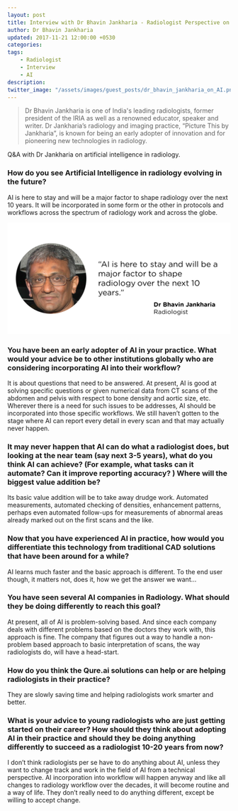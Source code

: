 ```yaml
---
layout: post
title: Interview with Dr Bhavin Jankharia - Radiologist Perspective on AI
author: Dr Bhavin Jankharia
updated: 2017-11-21 12:00:00 +0530
categories:
tags:
    - Radiologist
    - Interview
    - AI
description:
twitter_image: "/assets/images/guest_posts/dr_bhavin_jankharia_on_AI.png"
---
```


> Dr Bhavin Jankharia is one of India's leading radiologists, former president of the IRIA as well as a  renowned educator, speaker and writer. Dr Jankharia’s radiology and imaging practice, “Picture This by Jankharia”, is known for being an early adopter of innovation and for pioneering new technologies in radiology.

Q&A with Dr Jankharia on artificial intelligence in radiology.

### How do you see Artificial Intelligence in radiology evolving in the future?

AI is here to stay and will be a major factor to shape radiology over the next 10 years. It will be incorporated in some form or the other in protocols and workflows across the spectrum of radiology work and across the globe.

<p align="center">
    <img src="/assets/images/guest_posts/dr_bhavin_jankharia_on_AI.png" alt="Photo of Dr Bhavin Jankharia with quote">
</p>

### You have been an early adopter of AI in your practice. What would your advice be to other institutions globally who are considering incorporating AI into their workflow?

It is about questions that need to be answered. At present, AI is good at solving specific questions or given numerical data from CT scans of the abdomen and pelvis with respect to bone density and aortic size, etc. Wherever there is a need for such issues to be addresses, AI should be incorporated into those specific workflows. We still haven’t gotten to the stage where AI can report every detail in every scan and that may actually never happen.

### It may never happen that AI can do what a radiologist does, but looking at the near team (say next 3-5 years), what do you think AI can achieve? (For example, what tasks can it automate? Can it improve reporting accuracy? ) Where will the biggest value addition be?

Its basic value addition will be to take away drudge work. Automated measurements, automated checking of densities, enhancement patterns, perhaps even automated follow-ups for measurements of abnormal areas already marked out on the first scans and the like.

### Now that you have experienced AI in practice, how would you differentiate this technology from traditional CAD solutions that have been around for a while?

AI learns much faster and the basic approach is different. To the end user though, it matters not, does it, how we get the answer we want...

### You have seen several AI companies in Radiology. What should they be doing differently to reach this goal?
At present, all of AI is problem-solving based. And since each company deals with different problems based on the doctors they work with, this approach is fine. The company that figures out a way to handle a non-problem based approach to basic interpretation of scans, the way radiologists do, will have a head-start.

### How do you think the Qure.ai solutions can help or are helping radiologists in their practice?

They are slowly saving time and helping radiologists work smarter and better.

### What is your advice to young radiologists who are just getting started on their career? How should they think about adopting AI in their practice and should they be doing anything differently to succeed as a radiologist 10-20 years from now?

I don’t think radiologists per se have to do anything about AI, unless they want to change track and work in the field of AI from a technical perspective. AI incorporation into workflow will happen anyway and like all changes to radiology workflow over the decades, it will become routine and a way of life. They don’t really need to do anything different, except be willing to accept change.
